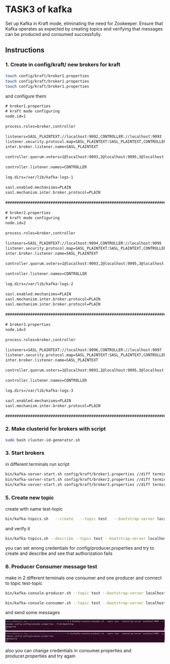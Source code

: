 # TASK3 of kafka

Set up Kafka in Kraft mode, eliminating the need for Zookeeper. Ensure that Kafka
operates as expected by creating topics and verifying that messages can be
produced and consumed successfully.

## Instructions

### 1. Create in config/kraft/ new brokers for kraft

```bash
touch config/kraft/broker1.properties
touch config/kraft/broker1.properties
touch config/kraft/broker1.properties

```

and configure them

```properties
# broker1.properties
# kraft mode configuring
node.id=1

process.roles=broker,controller

listeners=SASL_PLAINTEXT://localhost:9092,CONTROLLER://localhost:9093
listener.security.protocol.map=SASL_PLAINTEXT:SASL_PLAINTEXT,CONTROLLER:PLAINTEXT
inter.broker.listener.name=SASL_PLAINTEXT

controller.quorum.voters=1@localhost:9093,2@localhost:9095,3@localhost:9097

controller.listener.names=CONTROLLER

log.dirs=/var/lib/kafka-logs-1

sasl.enabled.mechanisms=PLAIN
sasl.mechanism.inter.broker.protocol=PLAIN

#############################################################################

# broker2.properties
# kraft mode configuring
node.id=2

process.roles=broker,controller
         
listeners=SASL_PLAINTEXT://localhost:9094,CONTROLLER://localhost:9095
listener.security.protocol.map=SASL_PLAINTEXT:SASL_PLAINTEXT,CONTROLLER:PLAINTEXT
inter.broker.listener.name=SASL_PLAINTEXT

controller.quorum.voters=1@localhost:9093,2@localhost:9095,3@localhost:9097

controller.listener.names=CONTROLLER

log.dirs=/var/lib/kafka-logs-2

sasl.enabled.mechanisms=PLAIN
sasl.mechanism.inter.broker.protocol=PLAIN
sasl.mechanism.inter.broker.protocol=PLAIN

#############################################################################

# broker3.properties
node.id=3

process.roles=broker,controller
         
listeners=SASL_PLAINTEXT://localhost:9096,CONTROLLER://localhost:9097
listener.security.protocol.map=SASL_PLAINTEXT:SASL_PLAINTEXT,CONTROLLER:PLAINTEXT
inter.broker.listener.name=SASL_PLAINTEXT

controller.quorum.voters=1@localhost:9093,2@localhost:9095,3@localhost:9097

controller.listener.names=CONTROLLER

log.dirs=/var/lib/kafka-logs-3

sasl.enabled.mechanisms=PLAIN
sasl.mechanism.inter.broker.protocol=PLAIN

#############################################################################

```

### 2. Make clusterid for brokers with script

```bash
sudo bash cluster-id-generator.sh
```


### 3. Start brokers

in different terminals run script

```bash
bin/kafka-server-start.sh config/kraft/broker1.properties //diff terminal
bin/kafka-server-start.sh config/kraft/broker2.properties //diff terminal
bin/kafka-server-start.sh config/kraft/broker3.properties //diff terminal
```

### 5. Create new topic

create with name test-topic

```bash
bin/kafka-topics.sh   --create   --topic test   --bootstrap-server localhost:9092   --partitions 3   --replication-factor 2   --command-config config/producer.properties
```

and verify it

```bash
bin/kafka-topics.sh --describe --topic test --bootstrap-server localhost:9092 --command-config config/producer.properties
```

you can set wrong credentials for config/producer.properties and try to create and describe and see that authorization fails

### 6. Producer Consumer message test

make in 2 different terminals one consumer and one producer and connect to topic test-topic

```bash
bin/kafka-console-producer.sh --topic test --bootstrap-server localhost:9092 --producer.config config/producer.properties

```

```bash
bin/kafka-console-consumer.sh --topic test --bootstrap-server localhost:9092 --consumer.config config/consumer.properties --from-beginning
```

and send some messages

![img](../screenshots/task22.png)
![img](../screenshots/task23.png)

also you can change credentials in consumer.properties and producer.properties and try again
